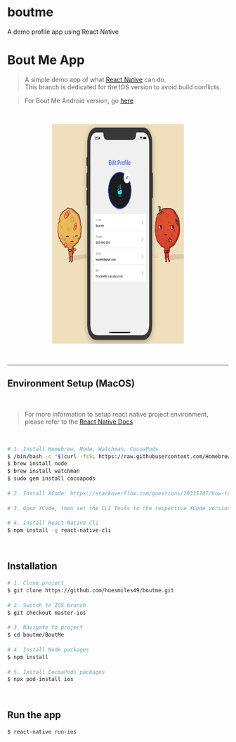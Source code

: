 # boutme
A demo profile app using React Native
# Bout Me App

> A simple demo app of what [React Native](https://reactnative.dev/) can do. \
> This branch is dedicated for the IOS version to avoid build conflicts.

> For Bout Me Android version, go [here](https://github.com/huesmiles49/boutme/tree/master-android)

<br />

<p align="center">
  <img width="300" height="500" src="https://github.com/huesmiles49/boutme/blob/master-ios/BoutMe/assets/images/demo-pic-ios.png">
</p>

<br />

---

## Environment Setup (MacOS)
<br />

> For more information to setup react native project environment, please refer to the [React Native Docs](https://reactnative.dev/docs/environment-setup)

<br />

```bash
# 1. Install Homebrew, Node, Watchman, CocoaPods
$ /bin/bash -c "$(curl -fsSL https://raw.githubusercontent.com/Homebrew/install/master/install.sh)"
$ brew install node
$ brew install watchman
$ sudo gem install cocoapods

# 2. Install XCode: https://stackoverflow.com/questions/10335747/how-to-download-xcode-dmg-or-xip-file

# 3. Open XCode, then set the CLI Tools to the respective XCode version

# 4. Install React Native Cli
$ npm install -g react-native-cli
```
<br />

## Installation

```bash
# 1. Clone project
$ git clone https://github.com/huesmiles49/boutme.git

# 2. Switch to IOS branch
$ git checkout master-ios

# 3. Navigate to project
$ cd boutme/BoutMe 

# 4. Install Node packages
$ npm install

# 5. Install CocoaPods packages
$ npx pod-install ios
```
<br />

## Run the app

```bash
$ react-native run-ios
```